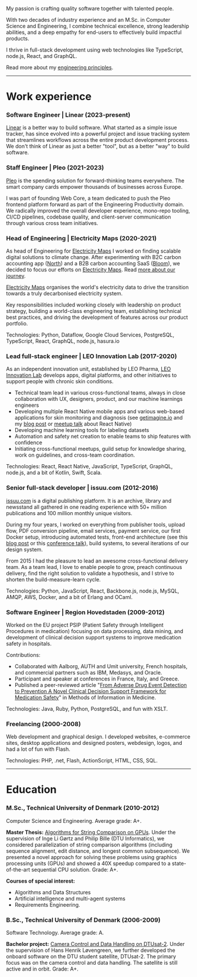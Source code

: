 My passion is crafting quality software together with talented people.

With two decades of industry experience and an M.Sc. in Computer Science and Engineering, I combine technical excellence, strong leadership abilities, and a deep empathy for end-users to effectively build impactful products.

I thrive in full-stack development using web technologies like TypeScript, node.js, React, and GraphQL.

Read more about my [engineering principles](/blog/software-engineering-principles/).

---

# Work experience

### Software Engineer | Linear (2023-present)

[Linear](https://linear.app) is a better way to build software. What started as a simple issue tracker, has since evolved into a powerful project and issue tracking system that streamlines workflows across the entire product development process. We don't think of Linear as just a better "tool", but as a better "way" to build software.

### Staff Engineer | Pleo (2021-2023)

[Pleo](https://pleo.io) is the spending solution for forward-thinking teams everywhere. The smart company cards empower thousands of businesses across Europe.

I was part of founding Web Core, a team dedicated to push the Pleo frontend platform forward as part of the Engineering Productivity domain. We radically improved the overall developer experience, mono-repo tooling, CI/CD pipelines, codebase quality, and client-server communication through various cross team initiatives.

### Head of Engineering | Electricity Maps (2020-2021)

As head of Engineering for [Electricity Maps](https://electricitymaps.com/) I worked on finding scalable digital solutions to climate change. After experimenting with B2C carbon accounting app ([North](https://www.tmrow.com/blog/sunsetting-north/)) and a B2B carbon accounting SaaS ([Bloom](https://www.tmrow.com/blog/closing-down-the-bloom-chapter/)), we decided to focus our efforts on [Electricity Maps](https://electricitymaps.com/). Read [more about our journey](https://www.tmrow.com/blog/lessons-learned-climate-tech/).

[Electricity Maps](https://electricitymaps.com/) organises the world's electricity data to drive the transition towards a truly decarbonised electricity system.

Key responsibilities included working closely with leadership on product strategy, building a world-class engineering team, establishing technical best practices, and driving the development of features across our product portfolio.

Technologies: Python, Dataflow, Google Cloud Services, PostgreSQL, TypeScript, React, GraphQL, node.js, hasura.io

### Lead full-stack engineer | LEO Innovation Lab (2017-2020)

As an independent innovation unit, established by LEO Pharma, [LEO Innovation Lab](https://leoinnovationlab.com/) develops apps, digital platforms, and other initiatives to support people with chronic skin conditions.

- Technical team lead in various cross-functional teams, always in close collaboration with UX, designers, product, and our machine learnings engineers
- Developing multiple React Native mobile apps and various web-based applications for skin monitoring and diagnosis (see [getimagine.io](https://getimagine.io) and my [blog post](/blog/converting-an-app-to-react-native/) or [meetup talk](https://www.youtube.com/watch?v=S12ypU2VFfU) about React Native)
- Developing machine learning tools for labeling datasets
- Automation and safety net creation to enable teams to ship features with confidence
- Initiating cross-functional meetups, guild setup for knowledge sharing, work on guidelines, and cross-team coordination.

Technologies: React, React Native, JavaScript, TypeScript, GraphQL, node.js, and a bit of Kotlin, Swift, Scala.

### Senior full-stack developer | issuu.com (2012-2016)

[issuu.com](https://issuu.com) is a digital publishing platform. It is an archive, library and newsstand all gathered in one reading experience with 50+ million publications and 100 million monthly unique visitors.

During my four years, I worked on everything from publisher tools, upload flow, PDF conversion pipeline, email services, payment service, our first Docker setup, introducing automated tests, front-end architecture (see this [blog post](/blog/abandoning-the-mothership) or this [conference talk](https://vimeo.com/168543655)), build systems, to several iterations of our design system.

From 2015 I had the pleasure to lead an awesome cross-functional delivery team. As a team lead, I love to enable people to grow, preach continuous delivery, find the right solution to validate a hypothesis, and I strive to shorten the build-measure-learn cycle.

Technologies: Python, JavaScript, React, Backbone.js, node.js, MySQL, AMQP, AWS, Docker, and a bit of Erlang and OCaml.

### Software Engineer | Region Hovedstaden (2009-2012)

Worked on the EU project PSIP (Patient Safety through Intelligent Procedures in medication) focusing on data processing, data mining, and development of clinical decision support systems to improve medication safety in hospitals.

Contributions:
- Collaborated with Aalborg, AUTH and Umit university, French hospitals, and commercial partners such as IBM, Medasys, and Oracle.
- Participant and speaker at conferences in France, Italy, and Greece.
- Published a peer-reviewed article "[From Adverse Drug Event Detection to Prevention A Novel Clinical Decision Support Framework for Medication Safety](https://www.researchgate.net/publication/267931932_From_Adverse_Drug_Event_Detection_to_Prevention_A_Novel_Clinical_Decision_Support_Framework_for_Medication_Safety)" in Methods of Information in Medicine.

Technologies: Java, Ruby, Python, PostgreSQL, and fun with XSLT.

### Freelancing (2000-2008)

Web development and graphical design. I developed websites, e-commerce sites, desktop applications and designed posters, webdesign, logos, and had a lot of fun with Flash.

Technologies: PHP, .net, Flash, ActionScript, HTML, CSS, SQL.

---

# Education

### M.Sc., Technical University of Denmark (2010-2012)

Computer Science and Engineering. Average grade: A+.

**Master Thesis:** [Algorithms for String Comparison on GPUs](https://issuu.com/skovhus/docs/string_comparison_on_gpus). Under the supervision of Inge Li Gørtz and Philip Bille (DTU Informatics), we considered parallelization of string comparison algorithms (including sequence alignment, edit distance, and longest common subsequence). We presented a novel approach for solving these problems using graphics processing units (GPUs) and showed a 40X speedup compared to a state-of-the-art sequential CPU solution. Grade: A+.

**Courses of special interest:**

- Algorithms and Data Structures
- Artificial intelligence and multi-agent systems
- Requirements Engineering.

### B.Sc., Technical University of Denmark (2006-2009)

Software Technology. Average grade: A.

**Bachelor project:** [Camera Control and Data Handling on DTUsat-2](https://citeseerx.ist.psu.edu/document?repid=rep1&type=pdf&doi=6a312bd6cf7e1d4fc10782df6b2eb27c64d44313). Under the supervision of Hans Henrik Løvengreen, we further developed the onboard software on the DTU student satellite, DTUsat-2. The primary focus was on the camera control and data handling. The satellite is still active and in orbit. Grade: A+.
